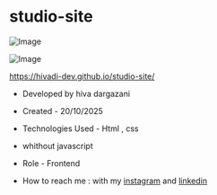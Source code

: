 # studio-site

![Image](https://github.com/user-attachments/assets/330e8083-7af3-490f-8efc-c3f662452f85)

![Image](https://github.com/user-attachments/assets/25c6da06-26b9-4bf3-b47d-0ef6918d2df2)

https://hivadi-dev.github.io/studio-site/

- Developed by hiva dargazani

- Created - 20/10/2025

- Technologies Used - Html , css
- whithout javascript


- Role - Frontend

- How to reach me : with my [instagram](https://www.instagram.com/hivadi.dev) and [linkedin](https://www.linkedin.com/in/hivadi.dev)
